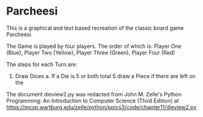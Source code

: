 # Parcheesi
This is a graphical and text based recreation of the classic board game Parcheesi.

 The Game is played by four players. The order of which is: Player One (Blue), Player Two (Yellow), Player Three (Green), Player Four (Red)

The steps for each Turn are:
  1. Draw Dices
    a. If a Die is 5 or both total 5 draw a Piece if there are left on the

The document dieview2.py was redacted from John M. Zelle's Python Programming: An Introduction to Computer Science
(Third Edition) at https://mcsp.wartburg.edu/zelle/python/ppics3/code/chapter11/dieview2.py
